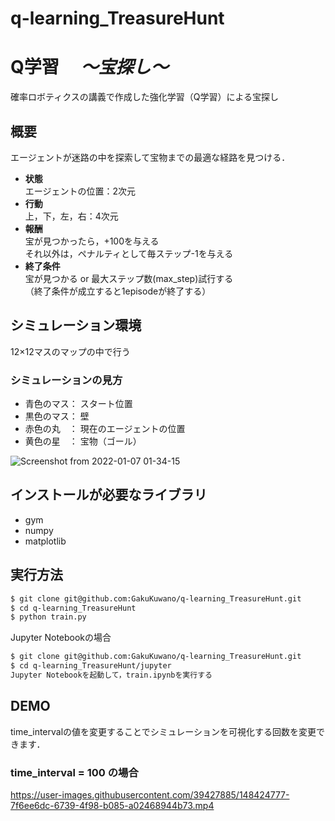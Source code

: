 # q-learning_TreasureHunt
# Q学習 　*〜宝探し〜*
確率ロボティクスの講義で作成した強化学習（Q学習）による宝探し

## 概要
エージェントが迷路の中を探索して宝物までの最適な経路を見つける．  
- **状態**  
エージェントの位置：2次元
- **行動**  
上，下，左，右：4次元
- **報酬**  
宝が見つかったら，+100を与える  
それ以外は，ペナルティとして毎ステップ-1を与える
- **終了条件**  
宝が見つかる or 最大ステップ数(max_step)試行する  
（終了条件が成立すると1episodeが終了する）

## シミュレーション環境
12×12マスのマップの中で行う  

### シミュレーションの見方
- 青色のマス： スタート位置
- 黒色のマス： 壁
- 赤色の丸　： 現在のエージェントの位置
- 黄色の星　： 宝物（ゴール）
  
![Screenshot from 2022-01-07 01-34-15](https://user-images.githubusercontent.com/39427885/148420344-31e1a48e-0ddc-4d5f-a089-6ff9702de29e.png)

## インストールが必要なライブラリ
- gym
- numpy
- matplotlib

## 実行方法
```bash
$ git clone git@github.com:GakuKuwano/q-learning_TreasureHunt.git
$ cd q-learning_TreasureHunt
$ python train.py
```
Jupyter Notebookの場合
```bash
$ git clone git@github.com:GakuKuwano/q-learning_TreasureHunt.git
$ cd q-learning_TreasureHunt/jupyter
Jupyter Notebookを起動して，train.ipynbを実行する
```

## DEMO
time_intervalの値を変更することでシミュレーションを可視化する回数を変更できます．

### time_interval = 100 の場合

https://user-images.githubusercontent.com/39427885/148424777-7f6ee6dc-6739-4f98-b085-a02468944b73.mp4


